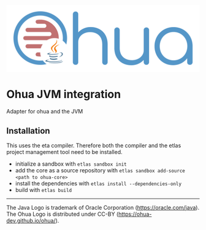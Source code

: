![](https://raw.githubusercontent.com/ohua-dev/ohua/master/logos/fileIcons/iconFull/java/export_wide_lang_transparent.png "Ohua for the JVM")

# Ohua JVM integration

Adapter for ohua and the JVM

## Installation

This uses the eta compiler.
Therefore both the compiler and the etlas project management tool need to be installed.

- initialize a sandbox with `etlas sandbox init`
- add the core as a source repository with `etlas sandbox add-source <path to ohua-core>`
- install the dependencies with `etlas install --dependencies-only`
- build with `etlas build`

***
The Java Logo is trademark of Oracle Corporation (https://oracle.com/java). 
The Ohua Logo is distributed under CC-BY (https://ohua-dev.github.io/ohua/).
